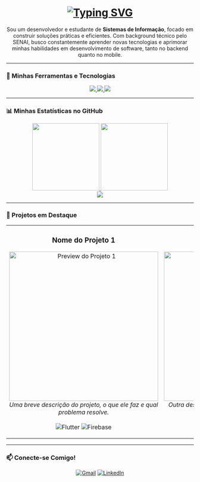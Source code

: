 <p align="center">
  </p>

<h1 align="center">
  <a href="https://git.io/typing-svg">
    <img src="https://readme-typing-svg.herokuapp.com?font=Fira+Code&weight=700&size=25&duration=4000&color=5865F2&center=true&vCenter=true&lines=Olá,+Eu+sou+o+Willian+Guimarães!+%F0%9F%91%8B;Desenvolvedor+em+formação;" alt="Typing SVG">
  </a>
</h1>

<div align="center">
Sou um desenvolvedor e estudante de <strong>Sistemas de Informação</strong>, focado em construir soluções práticas e eficientes. Com background técnico pelo SENAI, busco constantemente aprender novas tecnologias e aprimorar minhas habilidades em desenvolvimento de software, tanto no backend quanto no mobile.
</div>

---

### 🚀 Minhas Ferramentas e Tecnologias

<p align="center">
  <a href="https://skillicons.dev">
    <img src="https://skillicons.dev/icons?i=php,java,python&theme=dark" />
  </a>
  <a href="https://skillicons.dev">
    <img src="https://skillicons.dev/icons?i=flutter&theme=dark" />
  </a>
  <a href="https://skillicons.dev">
    <img src="https://skillicons.dev/icons?i=mysql,git,vscode&theme=dark" />
  </a>
</p>

---

### 📊 Minhas Estatísticas no GitHub

<div align="center">
  <a href="https://github.com/willian-silva01">
    <img height="180em" src="https://github-readme-stats.vercel.app/api?username=willian-silva01&show_icons=true&theme=tokyonight&include_all_commits=true&count_private=true&hide_border=true"/>
    <img height="180em" src="https://github-readme-stats.vercel.app/api/top-langs/?username=willian-silva01&layout=compact&langs_count=7&theme=tokyonight&hide_border=true"/>
  </a>
  <br>
  <img src="https://github-readme-streak-stats.herokuapp.com?user=willian-silva01&theme=tokyonight&hide_border=true" />
</div>

---

### 📌 Projetos em Destaque

<table align="center">
  <tr>
    <td valign="top" width="50%">
      <h3 align="center">Nome do Projeto 1</h3>
      <p align="center">
        <a href="URL_DO_SEU_PROJETO_1">
          <img src="CAMINHO_PARA_IMAGEM_OU_GIF_1" width="400" alt="Preview do Projeto 1"/>
        </a>
        <br>
        <em>Uma breve descrição do projeto, o que ele faz e qual problema resolve.</em>
        <br><br>
        <img src="https://img.shields.io/badge/Flutter-02569B?style=for-the-badge&logo=flutter&logoColor=white" alt="Flutter"/>
        <img src="https://img.shields.io/badge/Firebase-FFCA28?style=for-the-badge&logo=firebase&logoColor=black" alt="Firebase"/>
      </p>
    </td>
    <td valign="top" width="50%">
      <h3 align="center">Nome do Projeto 2</h3>
      <p align="center">
        <a href="URL_DO_SEU_PROJETO_2">
          <img src="CAMINHO_PARA_IMAGEM_OU_GIF_2" width="400" alt="Preview do Projeto 2"/>
        </a>
        <br>
        <em>Outra descrição de projeto, destacando o desafio técnico e o resultado.</em>
        <br><br>
        <img src="https://img.shields.io/badge/PHP-777BB4?style=for-the-badge&logo=php&logoColor=white" alt="PHP"/>
        <img src="https://img.shields.io/badge/MySQL-4479A1?style=for-the-badge&logo=mysql&logoColor=white" alt="MySQL"/>
      </p>
    </td>
  </tr>
</table>

---

### 📫 Conecte-se Comigo!
<p align="center">
  <a href="mailto:willianguimaraes8412@gmail.com"><img src="https://img.shields.io/badge/Gmail-D14836?style=for-the-badge&logo=gmail&logoColor=white" alt="Gmail"/></a>
  <a href="[https://www.linkedin.com/in/seu-linkedin/](https://www.linkedin.com/in/willian-guimar%C3%A3es-833385259/)"><img src="https://img.shields.io/badge/LinkedIn-0077B5?style=for-the-badge&logo=linkedin&logoColor=white" alt="LinkedIn"/></a>
</p>
